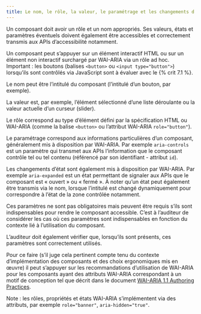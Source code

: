 ```yaml
---
title: Le nom, le rôle, la valeur, le paramétrage et les changements d’états
---
```


Un composant doit avoir un rôle et un nom appropriés. Ses valeurs, états et paramètres éventuels doivent également être accessibles et correctement transmis aux APIs d’accessibilité notamment.

Un composant peut s’appuyer sur un élément interactif HTML ou sur un élément non interactif surchargé par WAI-ARIA via un rôle ad hoc. Important : les boutons (balises `<button>` ou `<input type="button">`) lorsqu’ils sont contrôlés via JavaScript sont à évaluer avec le {% crit 7.1 %}.

Le nom peut être l’intitulé du composant (l’intitulé d’un bouton, par exemple).

La valeur est, par exemple, l’élément sélectionné d’une liste déroulante ou la valeur actuelle d’un curseur (slider).

Le rôle correspond au type d’élément défini par la spécification HTML ou WAI-ARIA (comme la balise `<button>` ou l’attribut WAI-ARIA `role="button"`).

Le paramétrage correspond aux informations particulières d’un composant, généralement mis à disposition par WAI-ARIA. Par exemple `aria-controls` est un paramètre qui transmet aux APIs l’information que le composant contrôle tel ou tel contenu (référencé par son identifiant - attribut `id`).

Les changements d’état sont également mis à disposition par WAI-ARIA. Par exemple `aria-expanded` est un état permettant de signaler aux APIs que le composant est « ouvert » ou « fermé ». À noter qu’un état peut également être transmis via le nom, lorsque l’intitulé est changé dynamiquement pour correspondre à l’état de la zone contrôlée notamment.

Ces paramètres ne sont pas obligatoires mais peuvent être requis s’ils sont indispensables pour rendre le composant accessible. C’est à l’auditeur de considérer les cas où ces paramètres sont indispensables en fonction du contexte lié à l’utilisation du composant.

L’auditeur doit également vérifier que, lorsqu’ils sont présents, ces paramètres sont correctement utilisés.

Pour ce faire (s’il juge cela pertinent compte tenu du contexte d’implémentation des composants et des choix ergonomiques mis en œuvre) il peut s’appuyer sur les recommandations d’utilisation de WAI-ARIA pour les composants ayant des attributs WAI-ARIA correspondant à un motif de conception tel que décrit dans le document <span lang="en">[WAI-ARIA 1.1 Authoring Practices](http://www.w3.org/TR/wai-aria-practices/)</span>.

Note : les rôles, propriétés et états WAI-ARIA s’implémentent via des attributs, par exemple `role="banner"`, `aria-hidden="true"`.
